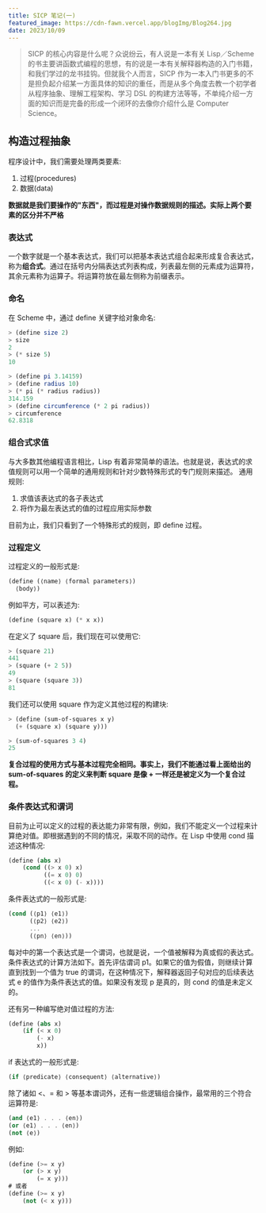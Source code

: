 ```yaml
---
title: SICP 笔记(一)
featured_image: https://cdn-fawn.vercel.app/blogImg/Blog264.jpg
date: 2023/10/09
---
```

> SICP 的核心内容是什么呢？众说纷云，有人说是一本有关 Lisp／Scheme 的书主要讲函数式编程的思想，有的说是一本有关解释器构造的入门书籍，和我们学过的龙书挂钩。但就我个人而言，SICP 作为一本入门书更多的不是担负起介绍某一方面具体的知识的重任，而是从多个角度去教一个初学者从程序抽象、理解工程架构、学习 DSL 的构建方法等等，不单纯介绍一方面的知识而是完备的形成一个闭环的去像你介绍什么是 Computer Science。

## 构造过程抽象
程序设计中，我们需要处理两类要素:
1. 过程(procedures)
2. 数据(data)

**数据就是我们要操作的"东西"，而过程是对操作数据规则的描述。实际上两个要素的区分并不严格**

### 表达式
一个数字就是一个基本表达式，我们可以把基本表达式组合起来形成复合表达式，称为**组合式**。通过在括号内分隔表达式列表构成，列表最左侧的元素成为运算符，其余元素称为运算子。将运算符放在最左侧称为前缀表示。

### 命名
在 Scheme 中，通过 define 关键字给对象命名: 
``` scheme
> (define size 2)
> size
2
> (* size 5)
10

> (define pi 3.14159)
> (define radius 10)
> (* pi (* radius radius))
314.159
> (define circumference (* 2 pi radius))
> circumference
62.8318
```

### 组合式求值
与大多数其他编程语言相比，Lisp 有着非常简单的语法。也就是说，表达式的求值规则可以用一个简单的通用规则和针对少数特殊形式的专门规则来描述。
通用规则: 
1. 求值该表达式的各子表达式
2. 将作为最左表达式的值的过程应用实际参数

目前为止，我们只看到了一个特殊形式的规则，即 define 过程。

### 过程定义
过程定义的一般形式是: 
``` scheme
(define (⟨name⟩ ⟨formal parameters⟩) 
  ⟨body⟩)
```

例如平方，可以表述为: 
``` scheme
(define (square x) (* x x))
```

在定义了 square 后，我们现在可以使用它: 
``` scheme
> (square 21)
441
> (square (+ 2 5))
49
> (square (square 3))
81
```

我们还可以使用 square 作为定义其他过程的构建块: 
``` scheme
> (define (sum-of-squares x y)
  (+ (square x) (square y)))

> (sum-of-squares 3 4)
25
```

**复合过程的使用方式与基本过程完全相同。事实上，我们不能通过看上面给出的 sum-of-squares 的定义来判断 square 是像 + 一样还是被定义为一个复合过程。**

### 条件表达式和谓词
目前为止可以定义的过程的表达能力非常有限，例如，我们不能定义一个过程来计算绝对值。即根据遇到的不同的情况，采取不同的动作。在 Lisp 中使用 cond 描述这种情况: 
``` scheme
(define (abs x)
	(cond ((> x 0) x)
		  ((= x 0) 0)
		  ((< x 0) (- x))))
```

条件表达式的一般形式是: 
``` scheme
(cond (⟨p1⟩ ⟨e1⟩)
	  (⟨p2⟩ ⟨e2⟩)
	  ...
	  (⟨pn⟩ ⟨en⟩))
```

每对中的第一个表达式是一个谓词，也就是说，一个值被解释为真或假的表达式。
条件表达式的计算方法如下。首先评估谓词 p1。如果它的值为假值，则继续计算直到找到一个值为 true 的谓词，在这种情况下，解释器返回子句对应的后续表达式 e 的值作为条件表达式的值。如果没有发现 p 是真的，则 cond 的值是未定义的。

还有另一种编写绝对值过程的方法: 
``` scheme
(define (abs x)
	(if (< x 0)
		(- x)
		x))
```

if 表达式的一般形式是: 
``` scheme
(if ⟨predicate⟩ ⟨consequent⟩ ⟨alternative⟩)
```

除了诸如 <、= 和 > 等基本谓词外，还有一些逻辑组合操作，最常用的三个符合运算符是: 
``` scheme
(and ⟨e1⟩ . . . ⟨en⟩)
(or ⟨e1⟩ . . . ⟨en⟩)
(not ⟨e⟩)
```

例如: 
``` scheme
(define (>= x y) 
	(or (> x y) 
		(= x y)))
# 或者
(define (>= x y) 
	(not (< x y)))
```